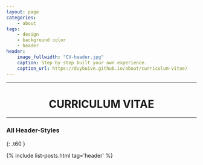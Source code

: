 ```yaml
---
layout: page
categories:
    - about
tags:
    - design
    - background color
    - header
header:
    image_fullwidth: "CV-header.jpg"
    caption: Step by step built your own experience.
    caption_url: https://duybuivn.github.io/about/curriculum-vitae/
---
```

<hr>
<h1><center><b>CURRICULUM VITAE</b></center></h1>
<hr>


### All Header-Styles
{: .t60 }

{% include list-posts.html tag='header' %}

